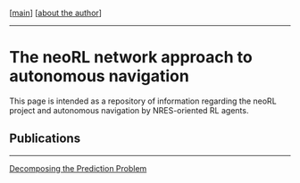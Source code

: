 [[main](index)]        [[about the author](./about_the_author.md)]

-------------------------------------------------------------------

# The neoRL network approach to autonomous navigation

This page is intended as a repository of information regarding the neoRL project and autonomous navigation by NRES-oriented RL agents.

## Publications

---------------------------------------

[Decomposing the Prediction Problem](https://ar5iv.org/html/2106.15868)


